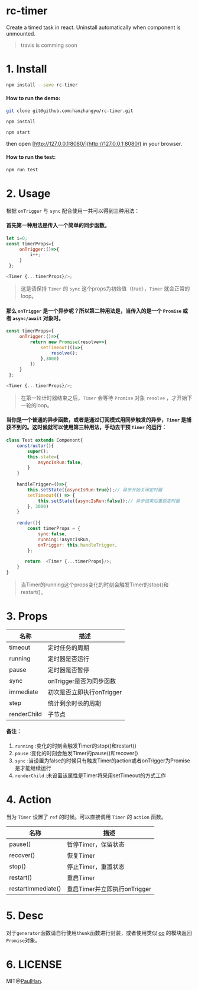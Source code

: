 
# rc-timer

Create a timed task in react. Uninstall automatically when component is unmounted.

> travis is comming soon

# 1. Install

```sh
npm install --save rc-timer
```

#### How to run the demo:

```sh
git clone git@github.com:hanzhangyu/rc-timer.git

npm install

npm start
```

then open [http://127.0.0.1:8080/](http://127.0.0.1:8080/) in your browser. 

#### How to run the test:

```sh
npm run test
```


# 2. Usage  

根据 `onTrigger` 与 `sync` 配合使用一共可以得到三种用法：

#### 首先第一种用法是传入一个简单的同步函数。
```js
let i=0;
const timerProps={
     onTrigger:()=>{
         i++;
     }
 };

<Timer {...timerProps}/>;
```
> 这是请保持 `Timer` 的 `sync` 这个props为初始值（true），`Timer` 就会正常的loop。


#### 那么 `onTrigger` 是一个异步呢？所以第二种用法是，当传入的是一个 `Promise` 或者 `async/await` 对象时。

```js
const timerProps={
     onTrigger:()=>{
         return new Promise(resolve=>{
             setTimeout(()=>{
                 resolve();
             },3000)
         })
     }
 };

<Timer {...timerProps}/>;
```
> 在第一轮计时器结束之后，`Timer` 会等待 `Promise` 对象 `resolve` ，才开始下一轮的loop。

#### 当你是一个普通的异步函数，或者是通过订阅模式用同步触发的异步，`Timer` 是捕获不到的。这时候就可以使用第三种用法，手动去干预 `Timer` 的运行：
```js
class Test extends Compenont{
    constructor(){
        super();
        this.state={
            asyncIsRun:false,
        }
    }
    
    handleTrigger=()=>{
        this.setState({asyncIsRun:true});// 异步开始关闭定时器
        setTimeout(() => {
            this.setState({asyncIsRun:false});// 异步结束后重启定时器
        }, 3000)
    }
    
    render(){
        const timerProps = {
            sync:false,
            running:!asyncIsRun,
            onTrigger: this.handleTrigger,
        };
        
       return  <Timer {...timerProps}/>;
    }
}
```
> 当Timer的running这个props变化的时刻会触发Timer的stop()和restart()。



# 3. Props

| 名称        | 描述                        |
| ----------- | --------------------------- |
| timeout     | 定时任务的周期              |
| running     | 定时器是否运行              | 
| pause       | 定时器是否暂停              |
| sync        | onTrigger是否为同步函数     |
| immediate   | 初次是否立即执行onTrigger   |
| step        | 统计剩余时长的周期          |
| renderChild | 子节点                      |

#### 备注：
1. `running` :变化的时刻会触发Timer的stop()和restart()
2. `pause` :变化的时刻会触发Timer的pause()和recover()
3. `sync` :当设置为false的时候只有触发Timer的action或者onTrigger为Promise是才能继续运行
4. `renderChild` :未设置该属性是Timer将采用setTimeout的方式工作

# 4. Action

当为 `Timer` 设置了 `ref` 的时候。可以直接调用 `Timer` 的 `action` 函数。

| 名称        | 描述                        |
| ----------- | --------------------------- |
| pause()     | 暂停Timer，保留状态              |
| recover()     | 恢复Timer              | 
| stop()       | 停止Timer，重置状态             |
| restart()        | 重启Timer   |
| restartImmediate()| 重启Timer并立即执行onTrigger    |

# 5. Desc

对于`generator`函数请自行使用`thunk`函数进行封装，或者使用类似 [co](https://github.com/tj/co) 的模块返回`Promise`对象。

# 6. LICENSE

MIT@[PaulHan](https://github.com/hanzhangyu).


